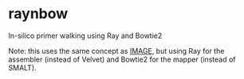 raynbow
=======

In-silico primer walking using Ray and Bowtie2

Note: this uses the same concept as [IMAGE](http://www.sanger.ac.uk/resources/software/pagit/#IMAGE), but using Ray for the assembler (instead of Velvet) and Bowtie2 for the mapper (instead of SMALT).
